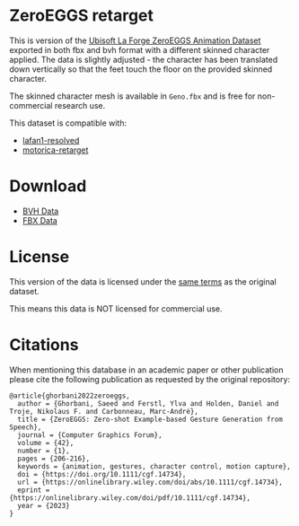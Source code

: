 ZeroEGGS retarget
=================

This is version of the [Ubisoft La Forge ZeroEGGS Animation Dataset](https://github.com/ubisoft/ubisoft-laforge-ZeroEGGS) exported in both fbx and bvh format with a different skinned character applied. The data is slightly adjusted - the character has been translated down vertically so that the feet touch the floor on the provided skinned character.

The skinned character mesh is available in `Geno.fbx` and is free for non-commercial research use.

This dataset is compatible with:

* [lafan1-resolved](https://github.com/orangeduck/lafan1-resolved)
* [motorica-retarget](https://github.com/orangeduck/motorica-retarget)

Download
========

* [BVH Data](https://theorangeduck.com/media/uploads/Geno/zeroeggs-retarget/bvh.zip)
* [FBX Data](https://theorangeduck.com/media/uploads/Geno/zeroeggs-retarget/fbx.zip)

License
=======

This version of the data is licensed under the [same terms](https://github.com/ubisoft/ubisoft-laforge-ZeroEGGS/blob/main/License.md) as the original dataset.

This means this data is NOT licensed for commercial use.


Citations
=========

When mentioning this database in an academic paper or other publication please cite the following publication as requested by the original repository:

```
@article{ghorbani2022zeroeggs,
  author = {Ghorbani, Saeed and Ferstl, Ylva and Holden, Daniel and Troje, Nikolaus F. and Carbonneau, Marc-André},
  title = {ZeroEGGS: Zero-shot Example-based Gesture Generation from Speech},
  journal = {Computer Graphics Forum},
  volume = {42},
  number = {1},
  pages = {206-216},
  keywords = {animation, gestures, character control, motion capture},
  doi = {https://doi.org/10.1111/cgf.14734},
  url = {https://onlinelibrary.wiley.com/doi/abs/10.1111/cgf.14734},
  eprint = {https://onlinelibrary.wiley.com/doi/pdf/10.1111/cgf.14734},
  year = {2023}
}
```
